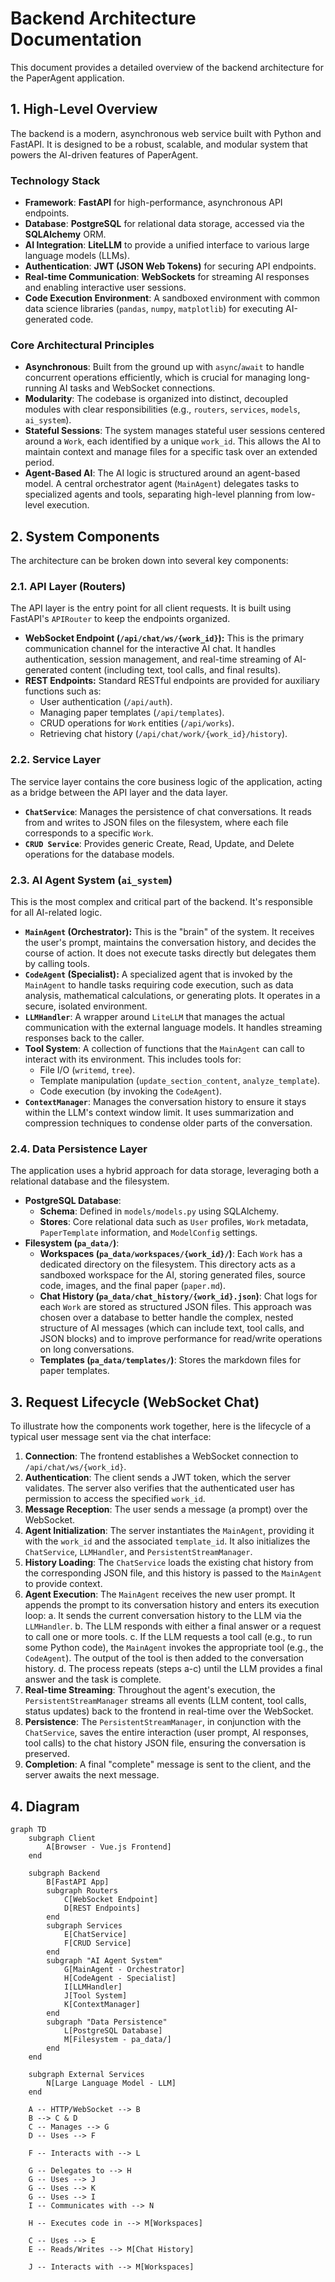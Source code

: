 # Backend Architecture Documentation

This document provides a detailed overview of the backend architecture for the PaperAgent application.

## 1. High-Level Overview

The backend is a modern, asynchronous web service built with Python and FastAPI. It is designed to be a robust, scalable, and modular system that powers the AI-driven features of PaperAgent.

### Technology Stack

- **Framework**: **FastAPI** for high-performance, asynchronous API endpoints.
- **Database**: **PostgreSQL** for relational data storage, accessed via the **SQLAlchemy** ORM.
- **AI Integration**: **LiteLLM** to provide a unified interface to various large language models (LLMs).
- **Authentication**: **JWT (JSON Web Tokens)** for securing API endpoints.
- **Real-time Communication**: **WebSockets** for streaming AI responses and enabling interactive user sessions.
- **Code Execution Environment**: A sandboxed environment with common data science libraries (`pandas`, `numpy`, `matplotlib`) for executing AI-generated code.

### Core Architectural Principles

- **Asynchronous**: Built from the ground up with `async`/`await` to handle concurrent operations efficiently, which is crucial for managing long-running AI tasks and WebSocket connections.
- **Modularity**: The codebase is organized into distinct, decoupled modules with clear responsibilities (e.g., `routers`, `services`, `models`, `ai_system`).
- **Stateful Sessions**: The system manages stateful user sessions centered around a `Work`, each identified by a unique `work_id`. This allows the AI to maintain context and manage files for a specific task over an extended period.
- **Agent-Based AI**: The AI logic is structured around an agent-based model. A central orchestrator agent (`MainAgent`) delegates tasks to specialized agents and tools, separating high-level planning from low-level execution.

## 2. System Components

The architecture can be broken down into several key components:

### 2.1. API Layer (Routers)

The API layer is the entry point for all client requests. It is built using FastAPI's `APIRouter` to keep the endpoints organized.

- **WebSocket Endpoint (`/api/chat/ws/{work_id}`):** This is the primary communication channel for the interactive AI chat. It handles authentication, session management, and real-time streaming of AI-generated content (including text, tool calls, and final results).
- **REST Endpoints:** Standard RESTful endpoints are provided for auxiliary functions such as:
    - User authentication (`/api/auth`).
    - Managing paper templates (`/api/templates`).
    - CRUD operations for `Work` entities (`/api/works`).
    - Retrieving chat history (`/api/chat/work/{work_id}/history`).

### 2.2. Service Layer

The service layer contains the core business logic of the application, acting as a bridge between the API layer and the data layer.

- **`ChatService`**: Manages the persistence of chat conversations. It reads from and writes to JSON files on the filesystem, where each file corresponds to a specific `Work`.
- **`CRUD Service`**: Provides generic Create, Read, Update, and Delete operations for the database models.

### 2.3. AI Agent System (`ai_system`)

This is the most complex and critical part of the backend. It's responsible for all AI-related logic.

- **`MainAgent` (Orchestrator):** This is the "brain" of the system. It receives the user's prompt, maintains the conversation history, and decides the course of action. It does not execute tasks directly but delegates them by calling tools.
- **`CodeAgent` (Specialist):** A specialized agent that is invoked by the `MainAgent` to handle tasks requiring code execution, such as data analysis, mathematical calculations, or generating plots. It operates in a secure, isolated environment.
- **`LLMHandler`**: A wrapper around `LiteLLM` that manages the actual communication with the external language models. It handles streaming responses back to the caller.
- **Tool System**: A collection of functions that the `MainAgent` can call to interact with its environment. This includes tools for:
    - File I/O (`writemd`, `tree`).
    - Template manipulation (`update_section_content`, `analyze_template`).
    - Code execution (by invoking the `CodeAgent`).
- **`ContextManager`**: Manages the conversation history to ensure it stays within the LLM's context window limit. It uses summarization and compression techniques to condense older parts of the conversation.

### 2.4. Data Persistence Layer

The application uses a hybrid approach for data storage, leveraging both a relational database and the filesystem.

- **PostgreSQL Database**:
    - **Schema**: Defined in `models/models.py` using SQLAlchemy.
    - **Stores**: Core relational data such as `User` profiles, `Work` metadata, `PaperTemplate` information, and `ModelConfig` settings.
- **Filesystem (`pa_data/`)**:
    - **Workspaces (`pa_data/workspaces/{work_id}/`)**: Each `Work` has a dedicated directory on the filesystem. This directory acts as a sandboxed workspace for the AI, storing generated files, source code, images, and the final paper (`paper.md`).
    - **Chat History (`pa_data/chat_history/{work_id}.json`)**: Chat logs for each `Work` are stored as structured JSON files. This approach was chosen over a database to better handle the complex, nested structure of AI messages (which can include text, tool calls, and JSON blocks) and to improve performance for read/write operations on long conversations.
    - **Templates (`pa_data/templates/`)**: Stores the markdown files for paper templates.

## 3. Request Lifecycle (WebSocket Chat)

To illustrate how the components work together, here is the lifecycle of a typical user message sent via the chat interface:

1.  **Connection**: The frontend establishes a WebSocket connection to `/api/chat/ws/{work_id}`.
2.  **Authentication**: The client sends a JWT token, which the server validates. The server also verifies that the authenticated user has permission to access the specified `work_id`.
3.  **Message Reception**: The user sends a message (a prompt) over the WebSocket.
4.  **Agent Initialization**: The server instantiates the `MainAgent`, providing it with the `work_id` and the associated `template_id`. It also initializes the `ChatService`, `LLMHandler`, and `PersistentStreamManager`.
5.  **History Loading**: The `ChatService` loads the existing chat history from the corresponding JSON file, and this history is passed to the `MainAgent` to provide context.
6.  **Agent Execution**: The `MainAgent` receives the new user prompt. It appends the prompt to its conversation history and enters its execution loop:
    a. It sends the current conversation history to the LLM via the `LLMHandler`.
    b. The LLM responds with either a final answer or a request to call one or more tools.
    c. If the LLM requests a tool call (e.g., to run some Python code), the `MainAgent` invokes the appropriate tool (e.g., the `CodeAgent`). The output of the tool is then added to the conversation history.
    d. The process repeats (steps a-c) until the LLM provides a final answer and the task is complete.
7.  **Real-time Streaming**: Throughout the agent's execution, the `PersistentStreamManager` streams all events (LLM content, tool calls, status updates) back to the frontend in real-time over the WebSocket.
8.  **Persistence**: The `PersistentStreamManager`, in conjunction with the `ChatService`, saves the entire interaction (user prompt, AI responses, tool calls) to the chat history JSON file, ensuring the conversation is preserved.
9.  **Completion**: A final "complete" message is sent to the client, and the server awaits the next message.

## 4. Diagram

```mermaid
graph TD
    subgraph Client
        A[Browser - Vue.js Frontend]
    end

    subgraph Backend
        B[FastAPI App]
        subgraph Routers
            C[WebSocket Endpoint]
            D[REST Endpoints]
        end
        subgraph Services
            E[ChatService]
            F[CRUD Service]
        end
        subgraph "AI Agent System"
            G[MainAgent - Orchestrator]
            H[CodeAgent - Specialist]
            I[LLMHandler]
            J[Tool System]
            K[ContextManager]
        end
        subgraph "Data Persistence"
            L[PostgreSQL Database]
            M[Filesystem - pa_data/]
        end
    end

    subgraph External Services
        N[Large Language Model - LLM]
    end

    A -- HTTP/WebSocket --> B
    B --> C & D
    C -- Manages --> G
    D -- Uses --> F

    F -- Interacts with --> L

    G -- Delegates to --> H
    G -- Uses --> J
    G -- Uses --> K
    G -- Uses --> I
    I -- Communicates with --> N

    H -- Executes code in --> M[Workspaces]

    C -- Uses --> E
    E -- Reads/Writes --> M[Chat History]

    J -- Interacts with --> M[Workspaces]
```
